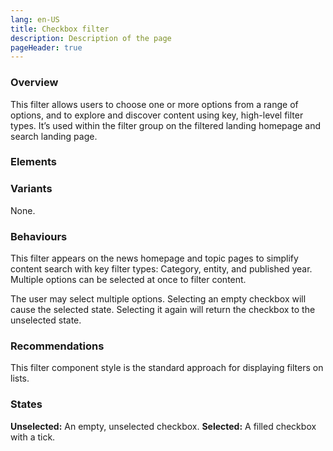 ```yaml
---
lang: en-US
title: Checkbox filter
description: Description of the page
pageHeader: true
---
```


### Overview
This filter allows users to choose one or more options from a range of options, and to explore and discover content using key, high-level filter types. It’s used within the filter group on the filtered landing homepage and search landing page.

### Elements
<PreviewImage :image="$withBase('/images/filter-checkbox-sample.png')" :contents="[{ x: 0, y: 2, title: 'Container border', text: 'Container border' }, { x: 0, y: 14, title: 'Container centre', text: 'Container centre' }, { x: 1, y: 32, title: 'Tick icon', text: 'Tick icon' }, { x: 2.5, y: 73.5, title: 'Group label', text: 'Group label' }, { x: 4, y: 20.5, title: 'Checkbox label', text: 'Checkbox label' }]">
<template #code>
<CodeGroup>
  <CodeGroupItem title="HTML">

@[code{2-152} html](../../.vuepress/theme/layouts/components/CheckboxFilter.vue)>

  </CodeGroupItem>
  <CodeGroupItem title="JS">

@[code{163-167} js](../../.vuepress/theme/layouts/components/CheckboxFilter.vue)>

  </CodeGroupItem>
</CodeGroup>
</template>
</PreviewImage>

### Variants
None.

### Behaviours
This filter appears on the news homepage and topic pages to simplify content search with key filter types: Category, entity, and published year. Multiple options can be selected at once to filter content.

The user may select multiple options. Selecting an empty checkbox will cause the selected state. Selecting it again will return the checkbox to the unselected state.

### Recommendations
This filter component style is the standard approach for displaying filters on lists.

### States
<strong>Unselected:</strong> An empty, unselected checkbox.
<strong>Selected:</strong> A filled checkbox with a tick.